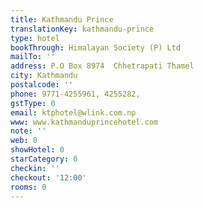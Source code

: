 ```yaml
---
title: Kathmandu Prince
translationKey: kathmandu-prince
type: hotel
bookThrough: Himalayan Society (P) Ltd
mailTo: ''
address: P.O Box 8974  Chhetrapati Thamel
city: Kathmandu
postalcode: ''
phone: 9771-4255961, 4255282,
gstType: 0
email: ktphotel@wlink.com.np
www: www.kathmanduprincehotel.com
note: ''
web: 0
showHotel: 0
starCategory: 0
checkin: ''
checkout: '12:00'
rooms: 0
---
```

